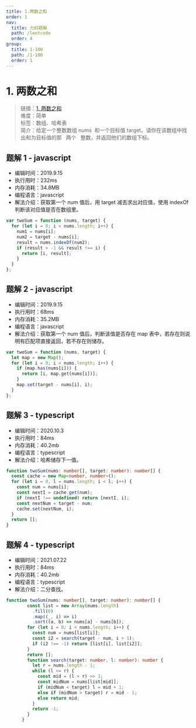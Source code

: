 ```yaml
---
title: 1.两数之和
order: 1
nav:
  title: 力扣题解
  path: /leetcode
  order: 4
group:
  title: 1-100
  path: /1-100
  order: 1
---
```


# 1. 两数之和

> 链接：[1. 两数之和](https://leetcode-cn.com/problems/two-sum/)  
> 难度：简单  
> 标签：数组、哈希表  
> 简介：给定一个整数数组 nums  和一个目标值 target，请你在该数组中找出和为目标值的那   两个   整数，并返回他们的数组下标。

## 题解 1 - javascript

- 编辑时间：2019.9.15
- 执行用时：232ms
- 内存消耗：34.8MB
- 编程语言：javascript
- 解法介绍：获取第一个 num 值后，用 target 减去求出对应值，使用 indexOf 判断该对应值是否在数组里。

```javascript
var twoSum = function (nums, target) {
  for (let i = 0; i < nums.length; i++) {
    num1 = nums[i];
    num2 = target - nums[i];
    result = nums.indexOf(num2);
    if (result > -1 && result !== i) {
      return [i, result];
    }
  }
};
```

## 题解 2 - javascript

- 编辑时间：2019.9.15
- 执行用时：68ms
- 内存消耗：35.2MB
- 编程语言：javascript
- 解法介绍：获取第一个 num 值后，判断该值是否存在 map 表中，若存在则说明有匹配项直接返回，若不存在则储存。

```javascript
var twoSum = function (nums, target) {
  let map = new Map();
  for (let i = 0; i < nums.length; i++) {
    if (map.has(nums[i])) {
      return [i, map.get(nums[i])];
    }
    map.set(target - nums[i], i);
  }
};
```

## 题解 3 - typescript

- 编辑时间：2020.10.3
- 执行用时：84ms
- 内存消耗：40.2mb
- 编程语言：typescript
- 解法介绍：哈希储存下一值。

```typescript
function twoSum(nums: number[], target: number): number[] {
  const cache = new Map<number, number>();
  for (let i = 0, l = nums.length; i < l; i++) {
    const num = nums[i];
    const nextI = cache.get(num);
    if (nextI !== undefined) return [nextI, i];
    const nextNum = target - num;
    cache.set(nextNum, i);
  }
  return [];
}
```
## 题解 4 - typescript
- 编辑时间：2021.07.22
- 执行用时：84ms
- 内存消耗：40.2mb
- 编程语言：typescript
- 解法介绍：二分查找。
```typescript
function twoSum(nums: number[], target: number): number[] {
        const list = new Array(nums.length)
          .fill(0)
          .map((_, i) => i)
          .sort((a, b) => nums[a] - nums[b]);
        for (let i = 0; i < nums.length; i++) {
          const num = nums[list[i]];
          const i2 = search(target - num, i + 1);
          if (i2 !== -1) return [list[i], list[i2]];
        }
        return [];
        function search(target: number, l: number): number {
          let r = nums.length - 1;
          while (l <= r) {
            const mid = (l + r) >> 1;
            const midNum = nums[list[mid]];
            if (midNum < target) l = mid + 1;
            else if (midNum > target) r = mid - 1;
            else return mid;
          }
          return -1;
        }
      }
```
